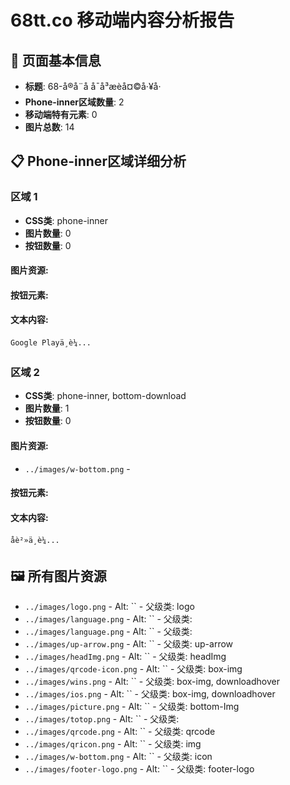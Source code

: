 # 68tt.co 移动端内容分析报告

## 📱 页面基本信息
- **标题**: 68-å®å¨å å¯å³æèå¤©å·¥å·
- **Phone-inner区域数量**: 2
- **移动端特有元素**: 0
- **图片总数**: 14

## 📋 Phone-inner区域详细分析

### 区域 1
- **CSS类**: phone-inner
- **图片数量**: 0
- **按钮数量**: 0

#### 图片资源:

#### 按钮元素:

#### 文本内容:
```
Google Playä¸è¼...
```

### 区域 2
- **CSS类**: phone-inner, bottom-download
- **图片数量**: 1
- **按钮数量**: 0

#### 图片资源:
- `../images/w-bottom.png` - 

#### 按钮元素:

#### 文本内容:
```
åè²»ä¸è¼...
```

## 🖼️ 所有图片资源

- `../images/logo.png` - Alt: `` - 父级类: logo
- `../images/language.png` - Alt: `` - 父级类: 
- `../images/language.png` - Alt: `` - 父级类: 
- `../images/up-arrow.png` - Alt: `` - 父级类: up-arrow
- `../images/headImg.png` - Alt: `` - 父级类: headImg
- `../images/qrcode-icon.png` - Alt: `` - 父级类: box-img
- `../images/wins.png` - Alt: `` - 父级类: box-img, downloadhover
- `../images/ios.png` - Alt: `` - 父级类: box-img, downloadhover
- `../images/picture.png` - Alt: `` - 父级类: bottom-Img
- `../images/totop.png` - Alt: `` - 父级类: 
- `../images/qrcode.png` - Alt: `` - 父级类: qrcode
- `../images/qricon.png` - Alt: `` - 父级类: img
- `../images/w-bottom.png` - Alt: `` - 父级类: icon
- `../images/footer-logo.png` - Alt: `` - 父级类: footer-logo
